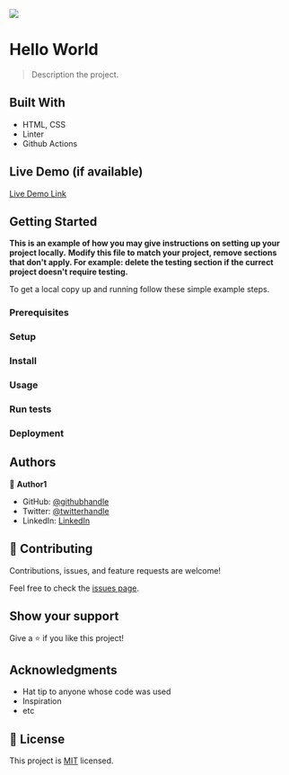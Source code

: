 ![](https://img.shields.io/badge/Microverse-blueviolet)

# Hello World

> Description the project.


## Built With

- HTML, CSS
- Linter
- Github Actions

## Live Demo (if available)

[Live Demo Link](https://livedemo.com)


## Getting Started

**This is an example of how you may give instructions on setting up your project locally.**
**Modify this file to match your project, remove sections that don't apply. For example: delete the testing section if the currect project doesn't require testing.**


To get a local copy up and running follow these simple example steps.

### Prerequisites

### Setup

### Install

### Usage

### Run tests

### Deployment



## Authors

👤 **Author1**

- GitHub: [@githubhandle](https://github.com/normainobary2021)
- Twitter: [@twitterhandle](https://twitter.com/NormanAinobush2)
- LinkedIn: [LinkedIn](https://linkedin.com/in/norman-ainobushoborozi)

## 🤝 Contributing

Contributions, issues, and feature requests are welcome!

Feel free to check the [issues page](../../issues/).

## Show your support

Give a ⭐️ if you like this project!

## Acknowledgments

- Hat tip to anyone whose code was used
- Inspiration
- etc

## 📝 License

This project is [MIT](./MIT.md) licensed.
